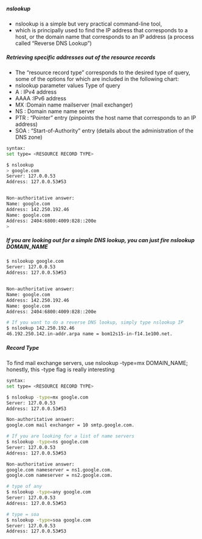 ##### nslookup
- nslookup is a simple but very practical command-line tool,
- which is principally used to find the IP address that corresponds to a host, or the domain name that corresponds to an IP address (a process called “Reverse DNS Lookup”)

##### Retrieving specific addresses out of the resource records
- The “resource record type” corresponds to the desired type of query, some of the options for which are included in the following chart:
- nslookup parameter values	Type of query
- A	: IPv4 address
- AAAA	:IPv6 address
- MX	:Domain name mailserver (mail exchanger)
- NS	: Domain name name server
- PTR	: “Pointer” entry (pinpoints the host name that corresponds to an IP address)
- SOA	: “Start-of-Authority” entry (details about the administration of the DNS zone)

``````sh
syntax:
set type= <RESOURCE RECORD TYPE>

$ nslookup
> google.com
Server: 127.0.0.53
Address: 127.0.0.53#53


Non-authoritative answer:
Name: google.com
Address: 142.250.192.46
Name: google.com
Address: 2404:6800:4009:828::200e
>

``````
##### If you are looking out for a simple DNS lookup, you can just fire nslookup DOMAIN_NAME

``````sh
$ nslookup google.com
Server: 127.0.0.53
Address: 127.0.0.53#53


Non-authoritative answer:
Name: google.com
Address: 142.250.192.46
Name: google.com
Address: 2404:6800:4009:828::200e

# If you want to do a reverse DNS lookup, simply type nslookup IP
$ nslookup 142.250.192.46
46.192.250.142.in-addr.arpa name = bom12s15-in-f14.1e100.net.
``````
##### Record Type
To find mail exchange servers, use nslookup -type=mx DOMAIN_NAME; honestly, this -type flag is really interesting
``````sh
syntax:
set type= <RESOURCE RECORD TYPE>

$ nslookup -type=mx google.com
Server: 127.0.0.53
Address: 127.0.0.53#53

Non-authoritative answer:
google.com mail exchanger = 10 smtp.google.com.

# If you are looking for a list of name servers
$ nslookup -type=ns google.com
Server: 127.0.0.53
Address: 127.0.0.53#53

Non-authoritative answer:
google.com nameserver = ns1.google.com.
google.com nameserver = ns2.google.com.

# type of any
$ nslookup -type=any google.com
Server: 127.0.0.53
Address: 127.0.0.53#53

# type = soa
$ nslookup -type=soa google.com
Server: 127.0.0.53
Address: 127.0.0.53#53

``````
##### 

``````sh


``````
